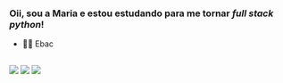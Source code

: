 ### Oii, sou a Maria e estou estudando para me tornar *full stack python*!

- 👩‍💻 Ebac

</div>

  ##
  
<div> 

  <a href="https://www.instagram.com/csdeine/" target="_blank"><img src="https://img.shields.io/badge/-Instagram-%23E4405F?style=for-the-badge&logo=instagram&logoColor=white" target="_blank"></a>
  <a href = "mailto:meb.3381@gmail.com"><img src="https://img.shields.io/badge/-Gmail-%23333?style=for-the-badge&logo=gmail&logoColor=white" target="_blank"></a>
  <a href="https://www.linkedin.com/in/maria-eduarda-barbosa-de-oliveira-b3a598285/" target="_blank"><img src="https://img.shields.io/badge/-LinkedIn-%230077B5?style=for-the-badge&logo=linkedin&logoColor=white" target="_blank"></a> 
  
</div>
